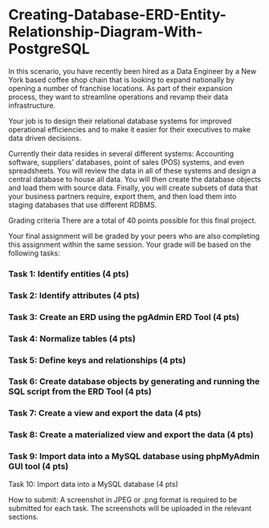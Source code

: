 # Creating-Database-ERD-Entity-Relationship-Diagram-With-PostgreSQL

In this scenario, you have recently been hired as a Data Engineer by a New York based coffee shop chain that is looking to expand nationally by opening a number of franchise locations. As part of their expansion process, they want to streamline operations and revamp their data infrastructure.

Your job is to design their relational database systems for improved operational efficiencies and to make it easier for their executives to make data driven decisions.

Currently their data resides in several different systems: Accounting software, suppliers' databases, point of sales (POS) systems, and even spreadsheets. You will review the data in all of these systems and design a central database to house all data. You will then create the database objects and load them with source data. Finally, you will create subsets of data that your business partners require, export them, and then load them into staging databases that use different RDBMS.

Grading criteria
There are a total of 40 points possible for this final project.

Your final assignment will be graded by your peers who are also completing this assignment within the same session. Your grade will be based on the following tasks:

### Task 1: Identify entities (4 pts)
### Task 2: Identify attributes (4 pts)
### Task 3: Create an ERD using the pgAdmin ERD Tool (4 pts)
### Task 4: Normalize tables (4 pts)
### Task 5: Define keys and relationships (4 pts)
### Task 6: Create database objects by generating and running the SQL script from the ERD Tool (4 pts)
### Task 7: Create a view and export the data (4 pts)
### Task 8: Create a materialized view and export the data (4 pts)
### Task 9: Import data into a MySQL database using phpMyAdmin GUI tool (4 pts)

Task 10: Import data into a MySQL database (4 pts)

How to submit:
A screenshot in JPEG or .png format is required to be submitted for each task. The screenshots will be uploaded in the relevant sections.
